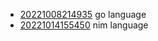 - [20221008214935](/zet/20221008214935/README.md) go language
- [20221014155450](/zet/20221014155450/README.md) nim language
